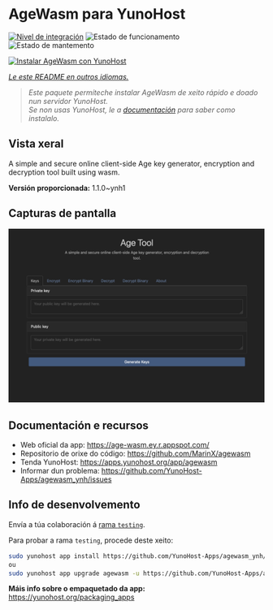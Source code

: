 <!--
NOTA: Este README foi creado automáticamente por <https://github.com/YunoHost/apps/tree/master/tools/readme_generator>
NON debe editarse manualmente.
-->

# AgeWasm para YunoHost

[![Nivel de integración](https://apps.yunohost.org/badge/integration/agewasm)](https://ci-apps.yunohost.org/ci/apps/agewasm/)
![Estado de funcionamento](https://apps.yunohost.org/badge/state/agewasm)
![Estado de mantemento](https://apps.yunohost.org/badge/maintained/agewasm)

[![Instalar AgeWasm con YunoHost](https://install-app.yunohost.org/install-with-yunohost.svg)](https://install-app.yunohost.org/?app=agewasm)

*[Le este README en outros idiomas.](./ALL_README.md)*

> *Este paquete permíteche instalar AgeWasm de xeito rápido e doado nun servidor YunoHost.*  
> *Se non usas YunoHost, le a [documentación](https://yunohost.org/install) para saber como instalalo.*

## Vista xeral

A simple and secure online client-side Age key generator, encryption and decryption tool built using wasm.

**Versión proporcionada:** 1.1.0~ynh1

## Capturas de pantalla

![Captura de pantalla de AgeWasm](./doc/screenshots/screenshot.png)

## Documentación e recursos

- Web oficial da app: <https://age-wasm.ey.r.appspot.com/>
- Repositorio de orixe do código: <https://github.com/MarinX/agewasm>
- Tenda YunoHost: <https://apps.yunohost.org/app/agewasm>
- Informar dun problema: <https://github.com/YunoHost-Apps/agewasm_ynh/issues>

## Info de desenvolvemento

Envía a túa colaboración á [rama `testing`](https://github.com/YunoHost-Apps/agewasm_ynh/tree/testing).

Para probar a rama `testing`, procede deste xeito:

```bash
sudo yunohost app install https://github.com/YunoHost-Apps/agewasm_ynh/tree/testing --debug
ou
sudo yunohost app upgrade agewasm -u https://github.com/YunoHost-Apps/agewasm_ynh/tree/testing --debug
```

**Máis info sobre o empaquetado da app:** <https://yunohost.org/packaging_apps>
